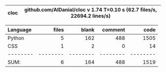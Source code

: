 cloc|github.com/AlDanial/cloc v 1.74  T=0.10 s (62.7 files/s, 22694.2 lines/s)
--- | ---

Language|files|blank|comment|code
:-------|-------:|-------:|-------:|-------:
Python|5|162|488|1505
CSS|1|2|0|14
--------|--------|--------|--------|--------
SUM:|6|164|488|1519
